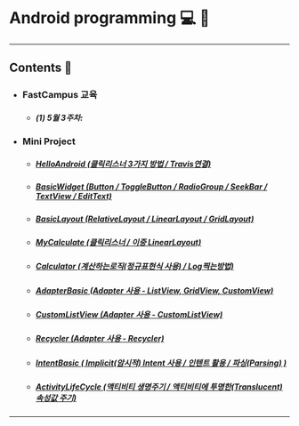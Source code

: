 # Android programming :computer: :memo:
---
## Contents :open_file_folder:


- ### FastCampus 교육
  - ##### (1) 5월 3주차:
- ### Mini Project
  - ##### [HelloAndroid (클릭리스너 3가지 방법 / Travis연결)](https://github.com/mdy0501/Study/tree/master/Android/Mini%20Project/HelloAndroid)
  - ##### [BasicWidget (Button / ToggleButton / RadioGroup / SeekBar / TextView / EditText)](https://github.com/mdy0501/Study/tree/master/Android/Mini%20Project/BasicWidget)
  - ##### [BasicLayout (RelativeLayout / LinearLayout /  GridLayout)](https://github.com/mdy0501/Study/tree/master/Android/Mini%20Project/BasicLayout)
  - ##### [MyCalculate (클릭리스너 / 이중 LinearLayout)](https://github.com/mdy0501/Study/tree/master/Android/Mini%20Project/MyCalculate)
  - ##### [Calculator (계산하는로직(정규표현식 사용) / Log찍는방법)](https://github.com/mdy0501/Study/tree/master/Android/Mini%20Project/Calculator)  
  - ##### [AdapterBasic (Adapter 사용 - ListView, GridView, CustomView)](https://github.com/mdy0501/Study/tree/master/Android/Mini%20Project/AdapterBasic)
  - ##### [CustomListView (Adapter 사용 - CustomListView)](https://github.com/mdy0501/Study/tree/master/Android/Mini%20Project/CustomListView)
  - ##### [Recycler (Adapter 사용 - Recycler)](https://github.com/mdy0501/Study/tree/master/Android/Mini%20Project/IntentBasic)
  - ##### [IntentBasic ( Implicit(암시적) Intent 사용 /  인텐트 활용 / 파싱(Parsing) )](https://github.com/mdy0501/Study/tree/master/Android/Mini%20Project/IntentBasic)
  - ##### [ActivityLifeCycle (액티비티 생명주기 / 액티비티에 투명한(Translucent) 속성값 주기)](https://github.com/mdy0501/Study/tree/master/Android/Mini%20Project/ActivityLifeCycle)
*****
